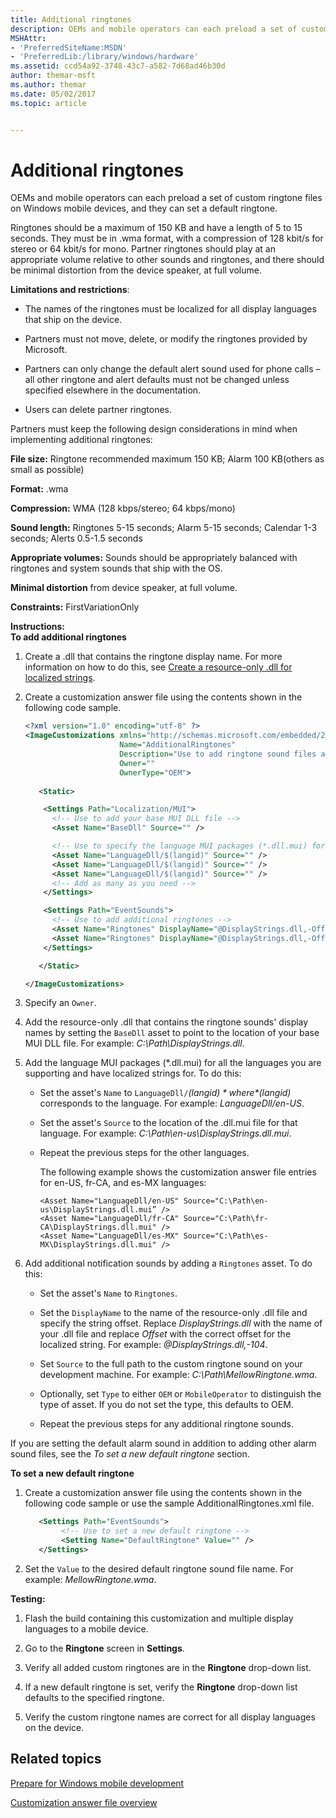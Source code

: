 ```yaml
---
title: Additional ringtones
description: OEMs and mobile operators can each preload a set of custom ringtone files on Windows mobile devices, and they can set a default ringtone.
MSHAttr:
- 'PreferredSiteName:MSDN'
- 'PreferredLib:/library/windows/hardware'
ms.assetid: ccd54a92-3748-43c7-a582-7d68ad46b30d
author: themar-msft
ms.author: themar
ms.date: 05/02/2017
ms.topic: article


---
```


# Additional ringtones


OEMs and mobile operators can each preload a set of custom ringtone files on Windows mobile devices, and they can set a default ringtone.

Ringtones should be a maximum of 150 KB and have a length of 5 to 15 seconds. They must be in .wma format, with a compression of 128 kbit/s for stereo or 64 kbit/s for mono. Partner ringtones should play at an appropriate volume relative to other sounds and ringtones, and there should be minimal distortion from the device speaker, at full volume.

**Limitations and restrictions**:

-   The names of the ringtones must be localized for all display languages that ship on the device.

-   Partners must not move, delete, or modify the ringtones provided by Microsoft.

-   Partners can only change the default alert sound used for phone calls – all other ringtone and alert defaults must not be changed unless specified elsewhere in the documentation.

-   Users can delete partner ringtones.

Partners must keep the following design considerations in mind when implementing additional ringtones:

**File size:** Ringtone recommended maximum 150 KB; Alarm 100 KB(others as small as possible)

**Format:** .wma

**Compression:** WMA (128 kbps/stereo; 64 kbps/mono)

**Sound length:** Ringtones 5-15 seconds; Alarm 5-15 seconds; Calendar 1-3 seconds; Alerts 0.5-1.5 seconds

**Appropriate volumes:** Sounds should be appropriately balanced with ringtones and system sounds that ship with the OS.

**Minimal distortion** from device speaker, at full volume.

<a href="" id="constraints---firstvariationonly"></a>**Constraints:** FirstVariationOnly  

<a href="" id="instructions-"></a>**Instructions:**  
**To add additional ringtones**

1. Create a .dll that contains the ringtone display name. For more information on how to do this, see [Create a resource-only .dll for localized strings](create-a-resource-only-dll-for-localized-strings.md).

2. Create a customization answer file using the contents shown in the following code sample.

   ```XML
   <?xml version="1.0" encoding="utf-8" ?>
   <ImageCustomizations xmlns="http://schemas.microsoft.com/embedded/2004/10/ImageUpdate"  
                        Name="AdditionalRingtones"  
                        Description="Use to add ringtone sound files and set a new default ringtone."  
                        Owner=""
                        OwnerType="OEM"> 
      
      <Static>  

       <Settings Path="Localization/MUI">  
         <!-- Use to add your base MUI DLL file -->
         <Asset Name="BaseDll" Source="" />

         <!-- Use to specify the language MUI packages (*.dll.mui) for the languages you are supporting and have localized strings for -->
         <Asset Name="LanguageDll/$(langid)" Source="" />
         <Asset Name="LanguageDll/$(langid)" Source="" />
         <Asset Name="LanguageDll/$(langid)" Source="" />
         <!-- Add as many as you need -->         
       </Settings>  

       <Settings Path="EventSounds">  
         <!-- Use to add additional ringtones -->
         <Asset Name="Ringtones" DisplayName="@DisplayStrings.dll,-Offset" Source="" Type="" />
         <Asset Name="Ringtones" DisplayName="@DisplayStrings.dll,-Offset" Source="" Type="" />
       </Settings>  

      </Static>

   </ImageCustomizations>
   ```

3. Specify an `Owner`.

4. Add the resource-only .dll that contains the ringtone sounds' display names by setting the `BaseDll` asset to point to the location of your base MUI DLL file. For example: *C:\\Path\\DisplayStrings.dll*.

5. Add the language MUI packages (\*.dll.mui) for all the languages you are supporting and have localized strings for. To do this:

   -   Set the asset's `Name` to `LanguageDll/`*$(langid)* where *$(langid)* corresponds to the language. For example: *LanguageDll/en-US*.

   -   Set the asset's `Source` to the location of the .dll.mui file for that language. For example: *C:\\Path\\en-us\\DisplayStrings.dll.mui*.

   -   Repeat the previous steps for the other languages.

       The following example shows the customization answer file entries for en-US, fr-CA, and es-MX languages:

       ```
       <Asset Name="LanguageDll/en-US" Source="C:\Path\en-us\DisplayStrings.dll.mui” />
       <Asset Name="LanguageDll/fr-CA" Source="C:\Path\fr-CA\DisplayStrings.dll.mui" />
       <Asset Name="LanguageDll/es-MX" Source="C:\Path\es-MX\DisplayStrings.dll.mui" />
       ```

6. Add additional notification sounds by adding a `Ringtones` asset. To do this:

   - Set the asset's `Name` to `Ringtones`.

   - Set the `DisplayName` to the name of the resource-only .dll file and specify the string offset. Replace *DisplayStrings.dll* with the name of your .dll file and replace *Offset* with the correct offset for the localized string. For example: <em>@DisplayStrings.dll,-104</em>.

   - Set `Source` to the full path to the custom ringtone sound on your development machine. For example: *C:\\Path\\MellowRingtone.wma*.

   - Optionally, set `Type` to either `OEM` or `MobileOperator` to distinguish the type of asset. If you do not set the type, this defaults to OEM.

   - Repeat the previous steps for any additional ringtone sounds.

If you are setting the default alarm sound in addition to adding other alarm sound files, see the *To set a new default ringtone* section.

**To set a new default ringtone**

1.  Create a customization answer file using the contents shown in the following code sample or use the sample AdditionalRingtones.xml file.

    ```XML
       <Settings Path="EventSounds">
            <!-- Use to set a new default ringtone -->
            <Setting Name="DefaultRingtone" Value="" />
       </Settings>
    ```

2.  Set the `Value` to the desired default ringtone sound file name. For example: *MellowRingtone.wma*.

<a href="" id="testing-"></a>**Testing:**  
1.  Flash the build containing this customization and multiple display languages to a mobile device.

2.  Go to the **Ringtone** screen in **Settings**.

3.  Verify all added custom ringtones are in the **Ringtone** drop-down list.

4.  If a new default ringtone is set, verify the **Ringtone** drop-down list defaults to the specified ringtone.

5.  Verify the custom ringtone names are correct for all display languages on the device.

## Related topics

[Prepare for Windows mobile development](https://docs.microsoft.com/en-us/windows-hardware/manufacture/mobile/preparing-for-windows-mobile-development)

[Customization answer file overview](https://docs.microsoft.com/en-us/windows-hardware/customize/mobile/mcsf/customization-answer-file)
